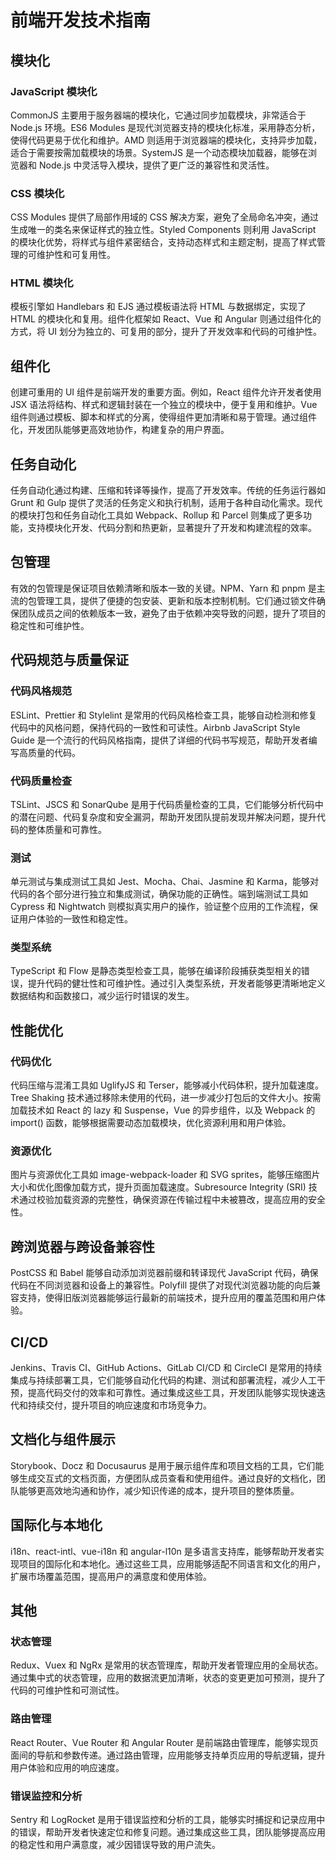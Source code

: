 # 前端开发技术指南

## 模块化

### JavaScript 模块化

CommonJS 主要用于服务器端的模块化，它通过同步加载模块，非常适合于 Node.js 环境。ES6 Modules 是现代浏览器支持的模块化标准，采用静态分析，使得代码更易于优化和维护。AMD 则适用于浏览器端的模块化，支持异步加载，适合于需要按需加载模块的场景。SystemJS 是一个动态模块加载器，能够在浏览器和 Node.js 中灵活导入模块，提供了更广泛的兼容性和灵活性。

### CSS 模块化

CSS Modules 提供了局部作用域的 CSS 解决方案，避免了全局命名冲突，通过生成唯一的类名来保证样式的独立性。Styled Components 则利用 JavaScript 的模块化优势，将样式与组件紧密结合，支持动态样式和主题定制，提高了样式管理的可维护性和可复用性。

### HTML 模块化

模板引擎如 Handlebars 和 EJS 通过模板语法将 HTML 与数据绑定，实现了 HTML 的模块化和复用。组件化框架如 React、Vue 和 Angular 则通过组件化的方式，将 UI 划分为独立的、可复用的部分，提升了开发效率和代码的可维护性。

## 组件化

创建可重用的 UI 组件是前端开发的重要方面。例如，React 组件允许开发者使用 JSX 语法将结构、样式和逻辑封装在一个独立的模块中，便于复用和维护。Vue 组件则通过模板、脚本和样式的分离，使得组件更加清晰和易于管理。通过组件化，开发团队能够更高效地协作，构建复杂的用户界面。

## 任务自动化

任务自动化通过构建、压缩和转译等操作，提高了开发效率。传统的任务运行器如 Grunt 和 Gulp 提供了灵活的任务定义和执行机制，适用于各种自动化需求。现代的模块打包和任务自动化工具如 Webpack、Rollup 和 Parcel 则集成了更多功能，支持模块化开发、代码分割和热更新，显著提升了开发和构建流程的效率。

## 包管理

有效的包管理是保证项目依赖清晰和版本一致的关键。NPM、Yarn 和 pnpm 是主流的包管理工具，提供了便捷的包安装、更新和版本控制机制。它们通过锁文件确保团队成员之间的依赖版本一致，避免了由于依赖冲突导致的问题，提升了项目的稳定性和可维护性。

## 代码规范与质量保证

### 代码风格规范

ESLint、Prettier 和 Stylelint 是常用的代码风格检查工具，能够自动检测和修复代码中的风格问题，保持代码的一致性和可读性。Airbnb JavaScript Style Guide 是一个流行的代码风格指南，提供了详细的代码书写规范，帮助开发者编写高质量的代码。

### 代码质量检查

TSLint、JSCS 和 SonarQube 是用于代码质量检查的工具，它们能够分析代码中的潜在问题、代码复杂度和安全漏洞，帮助开发团队提前发现并解决问题，提升代码的整体质量和可靠性。

### 测试

单元测试与集成测试工具如 Jest、Mocha、Chai、Jasmine 和 Karma，能够对代码的各个部分进行独立和集成测试，确保功能的正确性。端到端测试工具如 Cypress 和 Nightwatch 则模拟真实用户的操作，验证整个应用的工作流程，保证用户体验的一致性和稳定性。

### 类型系统

TypeScript 和 Flow 是静态类型检查工具，能够在编译阶段捕获类型相关的错误，提升代码的健壮性和可维护性。通过引入类型系统，开发者能够更清晰地定义数据结构和函数接口，减少运行时错误的发生。

## 性能优化

### 代码优化

代码压缩与混淆工具如 UglifyJS 和 Terser，能够减小代码体积，提升加载速度。Tree Shaking 技术通过移除未使用的代码，进一步减少打包后的文件大小。按需加载技术如 React 的 lazy 和 Suspense，Vue 的异步组件，以及 Webpack 的 import() 函数，能够根据需要动态加载模块，优化资源利用和用户体验。

### 资源优化

图片与资源优化工具如 image-webpack-loader 和 SVG sprites，能够压缩图片大小和优化图像加载方式，提升页面加载速度。Subresource Integrity (SRI) 技术通过校验加载资源的完整性，确保资源在传输过程中未被篡改，提高应用的安全性。

## 跨浏览器与跨设备兼容性

PostCSS 和 Babel 能够自动添加浏览器前缀和转译现代 JavaScript 代码，确保代码在不同浏览器和设备上的兼容性。Polyfill 提供了对现代浏览器功能的向后兼容支持，使得旧版浏览器能够运行最新的前端技术，提升应用的覆盖范围和用户体验。

## CI/CD

Jenkins、Travis CI、GitHub Actions、GitLab CI/CD 和 CircleCI 是常用的持续集成与持续部署工具，它们能够自动化代码的构建、测试和部署流程，减少人工干预，提高代码交付的效率和可靠性。通过集成这些工具，开发团队能够实现快速迭代和持续交付，提升项目的响应速度和市场竞争力。

## 文档化与组件展示

Storybook、Docz 和 Docusaurus 是用于展示组件库和项目文档的工具，它们能够生成交互式的文档页面，方便团队成员查看和使用组件。通过良好的文档化，团队能够更高效地沟通和协作，减少知识传递的成本，提升项目的整体质量。

## 国际化与本地化

i18n、react-intl、vue-i18n 和 angular-l10n 是多语言支持库，能够帮助开发者实现项目的国际化和本地化。通过这些工具，应用能够适配不同语言和文化的用户，扩展市场覆盖范围，提高用户的满意度和使用体验。

## 其他

### 状态管理

Redux、Vuex 和 NgRx 是常用的状态管理库，帮助开发者管理应用的全局状态。通过集中式的状态管理，应用的数据流更加清晰，状态的变更更加可预测，提升了代码的可维护性和可测试性。

### 路由管理

React Router、Vue Router 和 Angular Router 是前端路由管理库，能够实现页面间的导航和参数传递。通过路由管理，应用能够支持单页应用的导航逻辑，提升用户体验和应用的响应速度。

### 错误监控和分析

Sentry 和 LogRocket 是用于错误监控和分析的工具，能够实时捕捉和记录应用中的错误，帮助开发者快速定位和修复问题。通过集成这些工具，团队能够提高应用的稳定性和用户满意度，减少因错误导致的用户流失。

